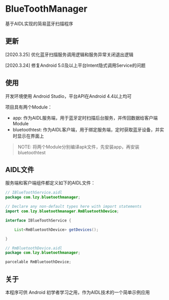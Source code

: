 # BlueToothManager
基于AIDL实现的简易蓝牙扫描程序



## 更新

[2020.3.25] 优化蓝牙扫描服务调用逻辑和服务异常关闭退出逻辑

[2020.3.24] 修复Android 5.0及以上平台Intent隐式调用Service的问题 



## 使用

开发环境使用 Android Studio，平台API在Android 4.4以上均可

项目具有两个Module：

* app: 作为AIDL服务端，用于蓝牙定时扫描后台服务，并传回数据给客户端Module
* bluetoothtest: 作为AIDL客户端，用于绑定服务端，定时获取蓝牙设备，并实时显示在界面上

> NOTE: 将两个Module分别编译apk文件，先安装app，再安装bluetoothtest



## AIDL文件

服务端和客户端组件都定义如下的AIDL文件：

```java
// IBlueToothService.aidl
package com.lzy.bluetoothmanager;

// Declare any non-default types here with import statements
import com.lzy.bluetoothmanager.RmBluetoothDevice;

interface IBlueToothService {

    List<RmBluetoothDevice> getDevices();

}
```

```java
// RmBluetoothDevice.aidl
package com.lzy.bluetoothmanager;

parcelable RmBluetoothDevice;

```



## 关于

本程序可供 Android 初学者学习之用，作为AIDL技术的一个简单示例应用





